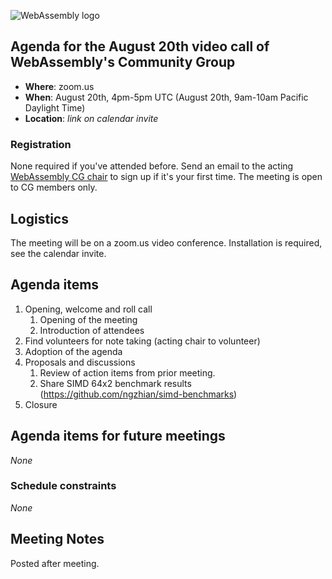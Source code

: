 
![WebAssembly logo](/images/WebAssembly.png)

## Agenda for the August 20th video call of WebAssembly's Community Group

- **Where**: zoom.us
- **When**: August 20th, 4pm-5pm UTC (August 20th, 9am-10am Pacific Daylight Time)
- **Location**: *link on calendar invite*

### Registration

None required if you've attended before. Send an email to the acting [WebAssembly CG chair](mailto:webassembly-cg-chair@chromium.org)
to sign up if it's your first time. The meeting is open to CG members only.

## Logistics

The meeting will be on a zoom.us video conference.
Installation is required, see the calendar invite.

## Agenda items

1. Opening, welcome and roll call
    1. Opening of the meeting
    1. Introduction of attendees
1. Find volunteers for note taking (acting chair to volunteer)
1. Adoption of the agenda
1. Proposals and discussions
    1. Review of action items from prior meeting.
    2. Share SIMD 64x2 benchmark results (https://github.com/ngzhian/simd-benchmarks)
1. Closure

## Agenda items for future meetings

*None*

### Schedule constraints

*None*

## Meeting Notes

Posted after meeting.
